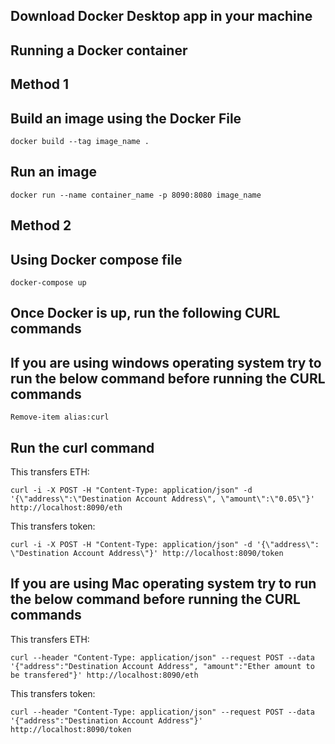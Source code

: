 ## Download Docker Desktop app in your machine ##

## Running a Docker container ##

## Method 1 ##
## Build an image using the Docker File ##

```docker build --tag image_name .```

## Run an image ##

```docker run --name container_name -p 8090:8080 image_name```

## Method 2 ##
## Using Docker compose file ##

```docker-compose up```

## Once Docker is up, run the following CURL commands ##

## If you are using windows operating system try to run the below command before running the CURL commands ##

```Remove-item alias:curl```

## Run the curl command ##

This transfers ETH:

```curl -i -X POST -H "Content-Type: application/json" -d '{\"address\":\"Destination Account Address\", \"amount\":\"0.05\"}' http://localhost:8090/eth```

This transfers token:

```curl -i -X POST -H "Content-Type: application/json" -d '{\"address\": \"Destination Account Address\"}' http://localhost:8090/token```


## If you are using Mac operating system try to run the below command before running the CURL commands ##

This transfers ETH:

```curl --header "Content-Type: application/json" --request POST --data '{"address":"Destination Account Address", "amount":"Ether amount to be transfered"}' http://localhost:8090/eth```

This transfers token:

```curl --header "Content-Type: application/json" --request POST --data '{"address":"Destination Account Address"}' http://localhost:8090/token```




















